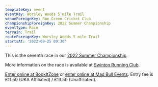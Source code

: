 ```yaml
---
templateKey: event
eventKey: Worsley Woods 5 mile Trail
venueForeignKey: Roe Green Cricket Club
championshipForeignKey: 2022 Summer Championship
eventType: Race
terrain: Trail
routeForeignKey: Worsley Woods 5 mile Trail
startsAt: '2022-09-25 09:30'
---
```

This is the seventh race in our [2022 Summer Championship](/championships/2022-summer-championship/).

More information on the race is available at [Swinton Running Club](https://swintonrc.weebly.com/worsley-woods-trail-race.html).

[Enter online at BookItZone](https://bookitzone.com/steven_doxey/MxjFFX) or [enter online at Mad Bull Events](https://www.madbullevents.com/events-1/worsley-woods-5-mile-trail-race-3). Entry fee is £11.50 (UKA Affiliated) / £13.50 (Unaffiliated).
